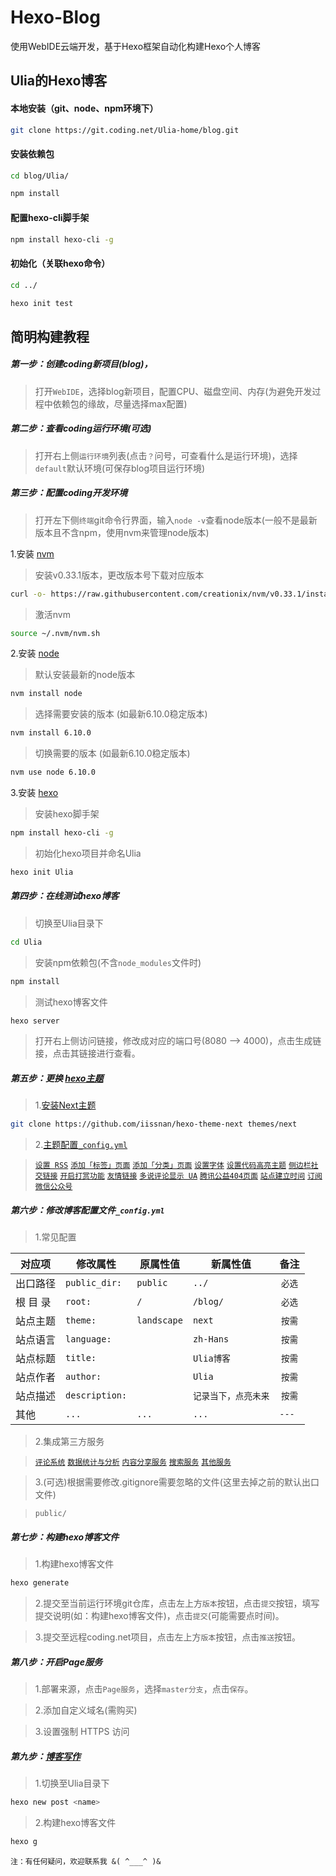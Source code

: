 # Hexo-Blog
使用WebIDE云端开发，基于Hexo框架自动化构建Hexo个人博客

## Ulia的Hexo博客

#### 本地安装（git、node、npm环境下）
``` bash
git clone https://git.coding.net/Ulia-home/blog.git
```

#### 安装依赖包
``` bash
cd blog/Ulia/
```
``` bash
npm install
```

#### 配置hexo-cli脚手架
``` bash
npm install hexo-cli -g
```

#### 初始化（关联hexo命令）
``` bash
cd ../

```

``` bash
hexo init test
```

#### 

## 简明构建教程
##### 第一步：创建coding新项目(blog)，
>打开`WebIDE`，选择blog新项目，配置CPU、磁盘空间、内存(为避免开发过程中依赖包的缘故，尽量选择max配置)

##### 第二步：查看coding运行环境(可选)
>打开右上侧`运行环境`列表(点击`？`问号，可查看什么是运行环境)，选择`default`默认环境(可保存blog项目运行环境)

##### 第三步：配置coding开发环境
>打开左下侧`终端`git命令行界面，输入`node -v`查看node版本(一般不是最新版本且不含npm，使用nvm来管理node版本)
    
1.安装 [nvm](https://github.com/creationix/nvm)

>安装v0.33.1版本，更改版本号下载对应版本
``` bash
curl -o- https://raw.githubusercontent.com/creationix/nvm/v0.33.1/install.sh | bash
``` 
>激活nvm
``` bash
source ~/.nvm/nvm.sh
```

2.安装 [node](https://github.com/nodejs/node)

>默认安装最新的node版本
``` bash
nvm install node
```
>选择需要安装的版本 (如最新6.10.0稳定版本)
``` bash
nvm install 6.10.0
```
>切换需要的版本 (如最新6.10.0稳定版本)
``` bash
nvm use node 6.10.0
```

3.安装 [hexo](https://github.com/hexojs/hexo/)

>安装hexo脚手架
``` bash
npm install hexo-cli -g
```
>初始化hexo项目并命名Ulia
``` bash
hexo init Ulia
```

##### 第四步：在线测试hexo博客
>切换至Ulia目录下
``` bash
cd Ulia
```
>安装npm依赖包(不含`node_modules`文件时)
``` bash
npm install
```
>测试hexo博客文件
``` bash
hexo server
```
>打开右上侧访问链接，修改成对应的端口号(8080 --> 4000)，点击生成链接，点击其链接进行查看。

##### 第五步：更换 [hexo主题](https://hexo.io/themes/)
>1.[安装Next主题](http://theme-next.iissnan.com/getting-started.html#install-next-theme)
``` bash
git clone https://github.com/iissnan/hexo-theme-next themes/next
```
>2.[主题配置](http://theme-next.iissnan.com/getting-started.html#theme-settings)[`_config.yml`](http://theme-next.iissnan.com/theme-settings.html)

>[`设置 RSS`](http://theme-next.iissnan.com/theme-settings.html#rss)
>[`添加「标签」页面`](http://theme-next.iissnan.com/theme-settings.html#tags-page)
>[`添加「分类」页面`](http://theme-next.iissnan.com/theme-settings.html#categories-page)
>[`设置字体`](http://theme-next.iissnan.com/theme-settings.html#fonts-customization)
>[`设置代码高亮主题`](http://theme-next.iissnan.com/theme-settings.html#syntax-highlight-scheme)
>[`侧边栏社交链接`](http://theme-next.iissnan.com/theme-settings.html#author-sites)
>[`开启打赏功能`](http://theme-next.iissnan.com/theme-settings.html#reward)
>[`友情链接`](http://theme-next.iissnan.com/theme-settings.html#blogroll)
>[`多说评论显示 UA`](http://theme-next.iissnan.com/theme-settings.html#duoshuo-ua)
>[`腾讯公益404页面`](http://theme-next.iissnan.com/theme-settings.html#volunteer-404)
>[`站点建立时间`](http://theme-next.iissnan.com/theme-settings.html#site-since)
>[`订阅微信公众号`](http://theme-next.iissnan.com/theme-settings.html#wechat-subscriber)

##### 第六步：修改博客配置文件`_config.yml`

>1.常见配置
    
|  对应项  |    修改属性   |  原属性值  |  新属性值            |   备注   |
|  ------- |   ---------   |  --------  |  --------            |:--------:|
| 出口路径 | `public_dir:` | `public`   | `../`                |  `必选`  |
| 根 目 录 | `root:`       | `/`        | `/blog/`             |  `必选`  |
| 站点主题 | `theme:`      | `landscape`| `next`               |  `按需`  |
| 站点语言 | `language:`   | ` `        | `zh-Hans`            |  `按需`  |
| 站点标题 | `title:`      | ` `        | `Ulia博客`           |  `按需`  |
| 站点作者 | `author:`     | ` `        | `Ulia`               |  `按需`  |
| 站点描述 | `description:`| ` `        | `记录当下，点亮未来` |  `按需`  |
| 其他     | `...`         | `...`      | `...`                |  `--- `  |

>2.集成第三方服务

>[`评论系统`](http://theme-next.iissnan.com/third-party-services.html#comment-system)
>[`数据统计与分析`](http://theme-next.iissnan.com/third-party-services.html#analytics-system)
>[`内容分享服务`](http://theme-next.iissnan.com/third-party-services.html#share-system)
>[`搜索服务`](http://theme-next.iissnan.com/third-party-services.html#search-system)
>[`其他服务`](http://theme-next.iissnan.com/third-party-services.html#others)

>3.(可选)根据需要修改.gitignore需要忽略的文件(这里去掉之前的默认出口文件) 

>`public/`

##### 第七步：构建hexo博客文件

>1.构建hexo博客文件
``` bash
hexo generate
```
>2.提交至当前运行环境git仓库，点击左上方`版本`按钮，点击`提交`按钮，填写提交说明(如：构建hexo博客文件)，点击`提交`(可能需要点时间)。

>3.提交至远程coding.net项目，点击左上方`版本`按钮，点击`推送`按钮。

##### 第八步：开启Page服务
>1.部署来源，点击`Page服务`，选择`master分支`，点击`保存`。

>2.添加自定义域名(需购买)

>3.设置强制 HTTPS 访问

##### 第九步：[博客写作](https://hexo.io/zh-cn/docs/writing.html)

>1.切换至Ulia目录下
``` bash
hexo new post <name>
```
>2.构建hexo博客文件
``` bash
hexo g
```


    注：有任何疑问，欢迎联系我 &( ^___^ )&
    
    
    
